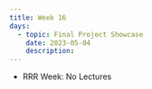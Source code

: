 ```yaml
---
title: Week 16
days:
  - topic: Final Project Showcase
    date: 2023-05-04
    description: 
---
```


- RRR Week: No Lectures